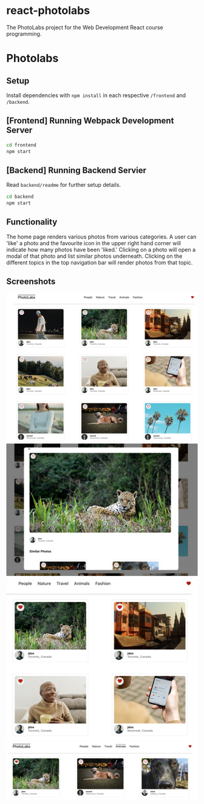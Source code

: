 # react-photolabs
The PhotoLabs project for the Web Development React course programming.

# Photolabs

## Setup

Install dependencies with `npm install` in each respective `/frontend` and `/backend`.

## [Frontend] Running Webpack Development Server

```sh
cd frontend
npm start
```

## [Backend] Running Backend Servier

Read `backend/readme` for further setup details.

```sh
cd backend
npm start
```
## Functionality

The home page renders various photos from various categories.
A user can 'like' a photo and the favourite icon in the upper right hand corner will indicate how many photos have been 'liked.'
Clicking on a photo will open a modal of that photo and list similar photos underneath.
Clicking on the different topics in the top navigation bar will render photos from that topic.

## Screenshots

!["Home Page"](https://github.com/curtiskelowna/photolabs-starter/blob/main/docs/home-page.png?raw=true)
!["Open Modal"](https://github.com/curtiskelowna/photolabs-starter/blob/main/docs/open-modal.png?raw=true)
!["Liked Photos Notification"](https://github.com/curtiskelowna/photolabs-starter/blob/main/docs/liked-photos-notification.png?raw=true)
!["Photos By Topic"](https://github.com/curtiskelowna/photolabs-starter/blob/main/docs/photos-by-topic.png?raw=true)